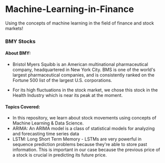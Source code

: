 # Machine-Learning-in-Finance
Using the concepts of machine learning in the field of finance and stock markets!


### BMY Stocks

#### About BMY:
* Bristol Myers Squibb is an American multinational pharmaceutical company, headquartered in New York City. BMS is one of the world's largest pharmaceutical companies, and is consistently ranked on the Fortune 500 list of the largest U.S. corporations.

* For its high fluctuations in the stock market, we chose this stock in the Health Industry which is near its peak at the moment. 

#### Topics Covered: 

* In this repository, we learn about stock movements using concepts of Machine Learning & Data Science.
* ARIMA: An ARIMA model is a class of statistical models for analyzing and forecasting time series data
* LSTM: Long Short Term Memory - LSTMs are very powerful in sequence prediction problems because they're able to store past information. This is important in our case because the previous price of a stock is crucial in predicting its future price.
